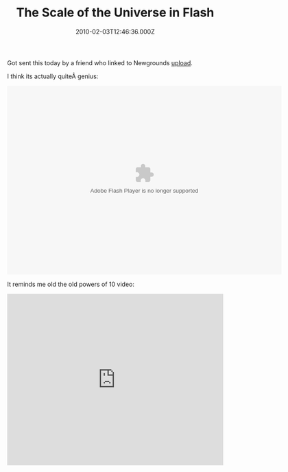 ﻿---
coverImage: /images/fallback-post-header.png
date: "2010-02-03T12:46:36.000Z"
tags:
  - experiment
  - flash
  - fun
  - interesting
  - physics
  - video
title: The Scale of the Universe in Flash
oldUrl: /fun-amp-videos/the-scale-of-the-universe-in-flash
---

Got sent this today by a friend who linked to Newgrounds [upload](https://www.newgrounds.com/portal/view/525347).

<!-- more -->

I think its actually quiteÂ genius:

<object classid="clsid:d27cdb6e-ae6d-11cf-96b8-444553540000" width="640" height="440" codebase="https://download.macromedia.com/pub/shockwave/cabs/flash/swflash.cab#version=6,0,40,0"><param name="src" value="https://www.mikecann.blog/wp-content/uploads/2010/02/525347_scale_of_universe_ng.swf" /><embed type="application/x-shockwave-flash" width="640" height="440" src="/wp-content/uploads/2010/02/525347_scale_of_universe_ng.swf"> </embed></object>

It reminds me old the old powers of 10 video:

<iframe width="100%" height="400" src="https://www.youtube.com/embed/A2cmlhfdxuY" frameborder="0" allow="accelerometer; autoplay; clipboard-write; encrypted-media; gyroscope; picture-in-picture" allowfullscreen></iframe>
